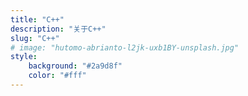 ```yaml
---
title: "C++"
description: "关于C++"
slug: "C++"
# image: "hutomo-abrianto-l2jk-uxb1BY-unsplash.jpg"
style:
    background: "#2a9d8f"
    color: "#fff"
---
```


